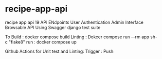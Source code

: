# recipe-app-api

recipe app api
19 API ENdpoints
User Authentication
Admin Interface
Browsable API Using Swagger
django test suite

To Build :
docker compose build
Linting :
Dokcer compose run --rm app sh-c "flake8"
run :
docker compose up

Github Actions for Unit test and Linting:
Trigger : Push
